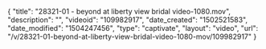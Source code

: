 {
    "title": "28321-01 - beyond at liberty view bridal video-1080.mov",
    "description": "",
    "videoid": "109982917",
    "date_created": "1502521583",
    "date_modified": "1504247456",
    "type": "captivate",
    "layout": "video",
    "url": "\/v\/28321-01-beyond-at-liberty-view-bridal-video-1080-mov\/109982917"
}